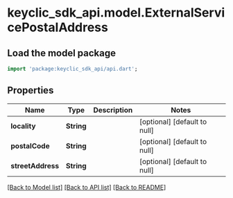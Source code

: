 # keyclic_sdk_api.model.ExternalServicePostalAddress

## Load the model package
```dart
import 'package:keyclic_sdk_api/api.dart';
```

## Properties
Name | Type | Description | Notes
------------ | ------------- | ------------- | -------------
**locality** | **String** |  | [optional] [default to null]
**postalCode** | **String** |  | [optional] [default to null]
**streetAddress** | **String** |  | [optional] [default to null]

[[Back to Model list]](../README.md#documentation-for-models) [[Back to API list]](../README.md#documentation-for-api-endpoints) [[Back to README]](../README.md)


